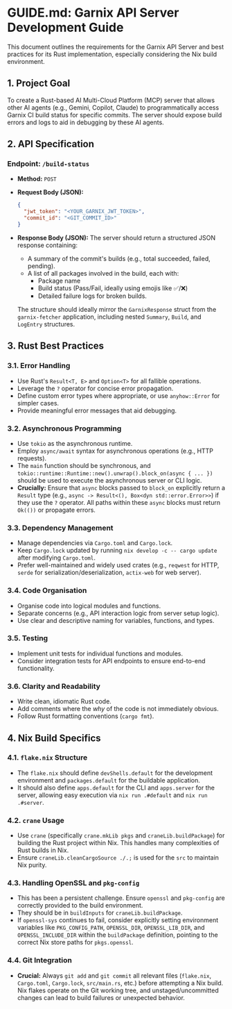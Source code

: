 # GUIDE.md: Garnix API Server Development Guide

This document outlines the requirements for the Garnix API Server and best practices for its Rust implementation, especially considering the Nix build environment.

## 1. Project Goal

To create a Rust-based AI Multi-Cloud Platform (MCP) server that allows other AI agents (e.g., Gemini, Copilot, Claude) to programmatically access Garnix CI build status for specific commits. The server should expose build errors and logs to aid in debugging by these AI agents.

## 2. API Specification

### Endpoint: `/build-status`

- **Method:** `POST`
- **Request Body (JSON):**
  ```json
  {
    "jwt_token": "<YOUR_GARNIX_JWT_TOKEN>",
    "commit_id": "<GIT_COMMIT_ID>"
  }
  ```
- **Response Body (JSON):**
  The server should return a structured JSON response containing:
  - A summary of the commit's builds (e.g., total succeeded, failed, pending).
  - A list of all packages involved in the build, each with:
    - Package name
    - Build status (Pass/Fail, ideally using emojis like ✅/❌)
    - Detailed failure logs for broken builds.
  
  The structure should ideally mirror the `GarnixResponse` struct from the `garnix-fetcher` application, including nested `Summary`, `Build`, and `LogEntry` structures.

## 3. Rust Best Practices

### 3.1. Error Handling

- Use Rust's `Result<T, E>` and `Option<T>` for all fallible operations.
- Leverage the `?` operator for concise error propagation.
- Define custom error types where appropriate, or use `anyhow::Error` for simpler cases.
- Provide meaningful error messages that aid debugging.

### 3.2. Asynchronous Programming

- Use `tokio` as the asynchronous runtime.
- Employ `async/await` syntax for asynchronous operations (e.g., HTTP requests).
- The `main` function should be synchronous, and `tokio::runtime::Runtime::new().unwrap().block_on(async { ... })` should be used to execute the asynchronous server or CLI logic.
- **Crucially:** Ensure that `async` blocks passed to `block_on` explicitly return a `Result` type (e.g., `async -> Result<(), Box<dyn std::error.Error>>`) if they use the `?` operator. All paths within these `async` blocks must return `Ok(())` or propagate errors.

### 3.3. Dependency Management

- Manage dependencies via `Cargo.toml` and `Cargo.lock`.
- Keep `Cargo.lock` updated by running `nix develop -c -- cargo update` after modifying `Cargo.toml`.
- Prefer well-maintained and widely used crates (e.g., `reqwest` for HTTP, `serde` for serialization/deserialization, `actix-web` for web server).

### 3.4. Code Organisation

- Organise code into logical modules and functions.
- Separate concerns (e.g., API interaction logic from server setup logic).
- Use clear and descriptive naming for variables, functions, and types.

### 3.5. Testing

- Implement unit tests for individual functions and modules.
- Consider integration tests for API endpoints to ensure end-to-end functionality.

### 3.6. Clarity and Readability

- Write clean, idiomatic Rust code.
- Add comments where the *why* of the code is not immediately obvious.
- Follow Rust formatting conventions (`cargo fmt`).

## 4. Nix Build Specifics

### 4.1. `flake.nix` Structure

- The `flake.nix` should define `devShells.default` for the development environment and `packages.default` for the buildable application.
- It should also define `apps.default` for the CLI and `apps.server` for the server, allowing easy execution via `nix run .#default` and `nix run .#server`.

### 4.2. `crane` Usage

- Use `crane` (specifically `crane.mkLib pkgs` and `craneLib.buildPackage`) for building the Rust project within Nix. This handles many complexities of Rust builds in Nix.
- Ensure `craneLib.cleanCargoSource ./.;` is used for the `src` to maintain Nix purity.

### 4.3. Handling OpenSSL and `pkg-config`

- This has been a persistent challenge. Ensure `openssl` and `pkg-config` are correctly provided to the build environment.
- They should be in `buildInputs` for `craneLib.buildPackage`.
- If `openssl-sys` continues to fail, consider explicitly setting environment variables like `PKG_CONFIG_PATH`, `OPENSSL_DIR`, `OPENSSL_LIB_DIR`, and `OPENSSL_INCLUDE_DIR` within the `buildPackage` definition, pointing to the correct Nix store paths for `pkgs.openssl`.

### 4.4. Git Integration

- **Crucial:** Always `git add` and `git commit` all relevant files (`flake.nix`, `Cargo.toml`, `Cargo.lock`, `src/main.rs`, etc.) before attempting a Nix build. Nix flakes operate on the Git working tree, and unstaged/uncommitted changes can lead to build failures or unexpected behavior.
